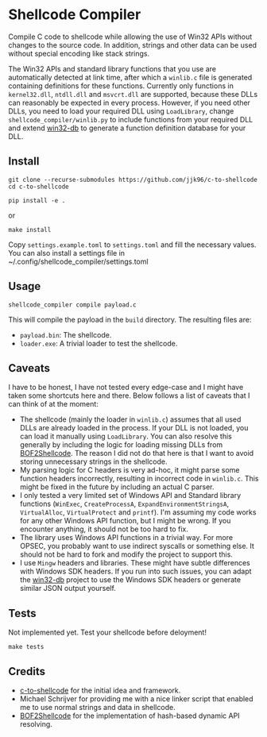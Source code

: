 # Shellcode Compiler

Compile C code to shellcode while allowing the use of Win32 APIs without changes to the source code. In addition, strings and other data can be used without special encoding like stack strings.

The Win32 APIs and standard library functions that you use are automatically detected at link time, after which a `winlib.c` file is generated containing definitions for these functions. Currently only functions in `kernel32.dll`, `ntdll.dll` and `msvcrt.dll` are supported, because these DLLs can reasonably be expected in every process. However, if you need other DLLs, you need to load your required DLL using `LoadLibrary`, change `shellcode_compiler/winlib.py` to include functions from your required DLL and extend [win32-db] to generate a function definition database for your DLL.

## Install

```
git clone --recurse-submodules https://github.com/jjk96/c-to-shellcode
cd c-to-shellcode
```

```
pip install -e .
```

or 

```
make install
```

Copy `settings.example.toml` to `settings.toml` and fill the necessary values.
You can also install a settings file in ~/.config/shellcode_compiler/settings.toml

## Usage

```
shellcode_compiler compile payload.c
```

This will compile the payload in the `build` directory. The resulting files are:
* `payload.bin`: The shellcode.
* `loader.exe`: A trivial loader to test the shellcode.

## Caveats

I have to be honest, I have not tested every edge-case and I might have taken some shortcuts here and there. Below follows a list of caveats that I can think of at the moment:

* The shellcode (mainly the loader in `winlib.c`) assumes that all used DLLs are already loaded in the process. If your DLL is not loaded, you can load it manually using `LoadLibrary`. You can also resolve this generally by including the logic for loading missing DLLs from [BOF2Shellcode]. The reason I did not do that here is that I want to avoid storing unnecessary strings in the shellcode.
* My parsing logic for C headers is very ad-hoc, it might parse some function headers incorrectly, resulting in incorrect code in `winlib.c`. This might be fixed in the future by including an actual C parser.
* I only tested a very limited set of Windows API and Standard library functions (`WinExec`, `CreateProcessA`, `ExpandEnvironmentStringsA`, `VirtualAlloc`, `VirtualProtect` and `printf`). I'm assuming my code works for any other Windows API function, but I might be wrong. If you encounter anything, it should not be too hard to fix.
* The library uses Windows API functions in a trivial way. For more OPSEC, you probably want to use indirect syscalls or something else. It should not be hard to fork and modify the project to support this.
* I use `Mingw` headers and libraries. These might have subtle differences with Windows SDK headers. If you run into such issues, you can adapt the [win32-db] project to use the Windows SDK headers or generate similar JSON output yourself.

## Tests

Not implemented yet. Test your shellcode before deloyment!

```
make tests
```

## Credits

* [c-to-shellcode](https://github.com/Print3M/c-to-shellcode) for the initial idea and framework.
* Michael Schrijver for providing me with a nice linker script that enabled me to use normal strings and data in shellcode.
* [BOF2Shellcode] for the implementation of hash-based dynamic API resolving.

[BOF2Shellcode]: https://github.com/FalconForceTeam/BOF2shellcode
[win32-db]: https://github.com/JJK96/win32-db
